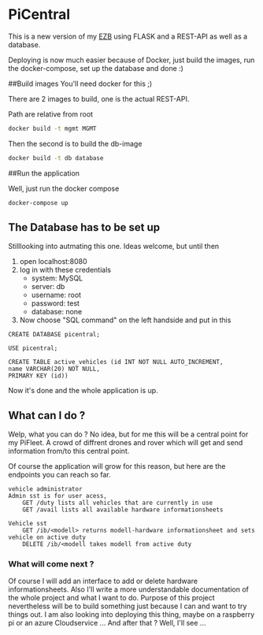 # PiCentral

This is a new version of my [EZB](https://github.com/TinkerPal99/ZentraleProzessEinheit) using FLASK and a REST-API as 
well as a database.

Deploying is now much easier because of Docker, just build the images, run the docker-compose, set up the database and 
done :)

##Build images
You'll need docker for this ;) 


There are 2 images to build, one is the actual REST-API.

Path are relative from root

```bash
docker build -t mgmt MGMT
```

Then the second is to build the db-image

``` bash
docker build -t db database
```

##Run the application

Well, just run the docker compose

```bash
docker-compose up
```

## The Database has to be set up
Stilllooking into autmating this one. Ideas welcome, but until then

1. open localhost:8080
2. log in with these credentials
    - system: MySQL
    - server: db
    - username: root
    - password: test
    - database: none
3. Now choose "SQL command" on the left handside and put in this
``` MySQL
CREATE DATABASE picentral;

USE picentral;

CREATE TABLE active_vehicles (id INT NOT NULL AUTO_INCREMENT,
name VARCHAR(20) NOT NULL,
PRIMARY KEY (id))

```

Now it's done and the whole application is up.

## What can I do ?
Welp, what you can do ? No idea, but for me this will be a central point for my PiFleet.
A crowd of diffrent drones and rover which will get and send information from/to this central point.

Of course the application will grow for this reason, but here are the endpoints you can reach so far.

```
vehicle administrator
Admin sst is for user acess, 
    GET /duty lists all vehicles that are currently in use
    GET /avail lists all available hardware informationsheets

Vehicle sst
    GET /ib/<modell> returns modell-hardware informationsheet and sets vehicle on active duty
    DELETE /ib/<modell takes modell from active duty
```

### What will come next ?
Of course I will add an interface to add or delete hardware informationsheets.
Also I'll write a more understandable documentation of the whole project and what I want to do.
Purpose of this project nevertheless will be to build something just because I can and want to try things out.
I am also looking into deploying this thing, maybe on a raspberry pi or an azure Cloudservice ...
And after that ? Well, I'll see ...